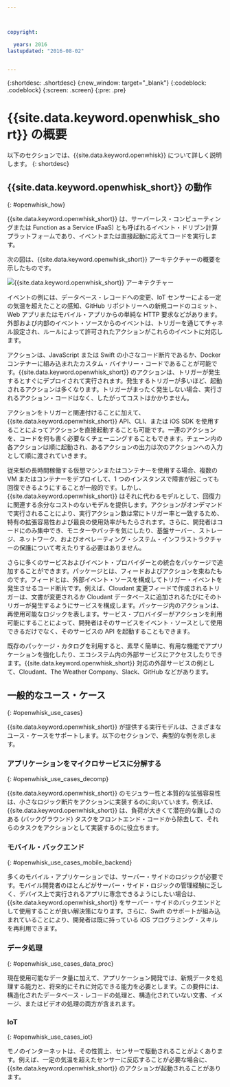```yaml
---

 

copyright:

  years: 2016
lastupdated: "2016-08-02"
 

---
```


{:shortdesc: .shortdesc}
{:new_window: target="_blank"}
{:codeblock: .codeblock}
{:screen: .screen}
{:pre: .pre}

# {{site.data.keyword.openwhisk_short}} の概要

以下のセクションでは、{{site.data.keyword.openwhisk}} について詳しく説明します。
{: shortdesc}

## {{site.data.keyword.openwhisk_short}} の動作
{: #openwhisk_how}

{{site.data.keyword.openwhisk_short}} は、サーバーレス・コンピューティングまたは Function as a Service (FaaS) とも呼ばれるイベント・ドリブン計算プラットフォームであり、イベントまたは直接起動に応えてコードを実行します。

次の図は、{{site.data.keyword.openwhisk_short}} アーキテクチャーの概要を示したものです。

![{{site.data.keyword.openwhisk_short}} アーキテクチャー](OpenWhisk.png)

イベントの例には、データベース・レコードへの変更、IoT センサーによる一定の気温を超えたことの感知、GitHub リポジトリーへの新規コードのコミット、Web アプリまたはモバイル・アプリからの単純な HTTP 要求などがあります。外部および内部のイベント・ソースからのイベントは、トリガーを通じてチャネル設定され、ルールによって許可されたアクションがこれらのイベントに対応します。

アクションは、JavaScript または Swift の小さなコード断片であるか、Docker コンテナーに組み込まれたカスタム・バイナリー・コードであることが可能です。{{site.data.keyword.openwhisk_short}} のアクションは、トリガーが発生するとすぐにデプロイされて実行されます。発生するトリガーが多いほど、起動されるアクションは多くなります。トリガーがまったく発生しない場合、実行されるアクション・コードはなく、したがってコストはかかりません。

アクションをトリガーと関連付けることに加えて、{{site.data.keyword.openwhisk_short}} API、CLI、または iOS SDK を使用することによってアクションを直接起動することも可能です。一連のアクションを、コードを何も書く必要なくチェーニングすることもできます。チェーン内の各アクションは順に起動され、あるアクションの出力は次のアクションへの入力として順に渡されていきます。

従来型の長時間稼働する仮想マシンまたはコンテナーを使用する場合、複数の VM またはコンテナーをデプロイして、1 つのインスタンスで障害が起こっても回復できるようにすることが一般的です。しかし、{{site.data.keyword.openwhisk_short}} はそれに代わるモデルとして、回復力に関連する余分なコストのないモデルを提供します。アクションがオンデマンドで実行されることにより、実行アクション数は常にトリガー率と一致するため、特有の拡張容易性および最良の使用効率がもたらされます。さらに、開発者はコードにのみ集中でき、モニターやパッチを気にしたり、基盤サーバー、ストレージ、ネットワーク、およびオペレーティング・システム・インフラストラクチャーの保護について考えたりする必要はありません。

さらに多くのサービスおよびイベント・プロバイダーとの統合をパッケージで追加することができます。パッケージとは、フィードおよびアクションを束ねたものです。フィードとは、外部イベント・ソースを構成してトリガー・イベントを発生させるコード断片です。例えば、Cloudant 変更フィードで作成されるトリガーは、文書が変更されるか Cloudant データベースに追加されるたびにそのトリガーが発生するようにサービスを構成します。パッケージ内のアクションは、再使用可能なロジックを表します。サービス・プロバイダーがアクションを利用可能にすることによって、開発者はそのサービスをイベント・ソースとして使用できるだけでなく、そのサービスの API を起動することもできます。

既存のパッケージ・カタログを利用すると、素早く簡単に、有用な機能でアプリケーションを強化したり、エコシステム内の外部サービスにアクセスしたりできます。{{site.data.keyword.openwhisk_short}} 対応の外部サービスの例として、Cloudant、The Weather Company、Slack、GitHub などがあります。


## 一般的なユース・ケース
{: #openwhisk_use_cases}

{{site.data.keyword.openwhisk_short}} が提供する実行モデルは、さまざまなユース・ケースをサポートします。以下のセクションで、典型的な例を示します。

### アプリケーションをマイクロサービスに分解する
{: #openwhisk_use_cases_decomp}

{{site.data.keyword.openwhisk_short}} のモジュラー性と本質的な拡張容易性は、小さなロジック断片をアクションに実装するのに向いています。例えば、{{site.data.keyword.openwhisk_short}} は、負荷が大きくて潜在的な難しさのある (バックグラウンド) タスクをフロントエンド・コードから除去して、それらのタスクをアクションとして実装するのに役立ちます。

### モバイル・バックエンド
{: #openwhisk_use_cases_mobile_backend}

多くのモバイル・アプリケーションでは、サーバー・サイドのロジックが必要です。モバイル開発者のほとんどがサーバー・サイド・ロジックの管理経験に乏しく、デバイス上で実行されるアプリに専念できるようにしたい場合は、{{site.data.keyword.openwhisk_short}} をサーバー・サイドのバックエンドとして使用することが良い解決策になります。さらに、Swift のサポートが組み込まれていることにより、開発者は既に持っている iOS プログラミング・スキルを再利用できます。

### データ処理
{: #openwhisk_use_cases_data_proc}

現在使用可能なデータ量に加えて、アプリケーション開発では、新規データを処理する能力と、将来的にそれに対応できる能力を必要とします。この要件には、構造化されたデータベース・レコードの処理と、構造化されていない文書、イメージ、またはビデオの処理の両方が含まれます。

### IoT
{: #openwhisk_use_cases_iot}

モノのインターネットは、その性質上、センサーで駆動されることがよくあります。例えば、一定の気温を超えたセンサーに反応することが必要な場合に、{{site.data.keyword.openwhisk_short}} のアクションが起動されることがあります。

